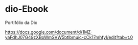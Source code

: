 # dio-Ebook
Portifólio da Dio

https://docs.google.com/document/d/1MZ-yaFdhJ07G49zXBoWmSVW5btlbmuic-cCk17mhfyI/edit?tab=t.0
